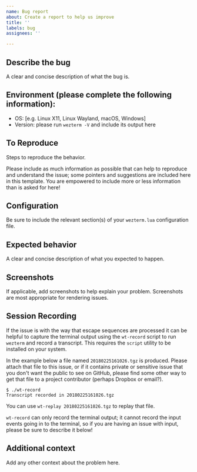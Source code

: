 ```yaml
---
name: Bug report
about: Create a report to help us improve
title: ''
labels: bug
assignees: ''

---
```


## Describe the bug

A clear and concise description of what the bug is.

## Environment (please complete the following information):

 - OS: [e.g. Linux X11, Linux Wayland, macOS, Windows]
 - Version: please run `wezterm -V` and include its output here

## To Reproduce

Steps to reproduce the behavior.

Please include as much information as possible that can help to reproduce and
understand the issue; some pointers and suggestions are included here in this
template. You are empowered to include more or less information than is asked
for here!

## Configuration

Be sure to include the relevant section(s) of your `wezterm.lua` configuration file.

## Expected behavior
A clear and concise description of what you expected to happen.

## Screenshots

If applicable, add screenshots to help explain your problem.  Screenshots are most
appropriate for rendering issues.

## Session Recording

If the issue is with the way that escape sequences are processed it can be helpful
to capture the terminal output using the `wt-record` script to run `wezterm` and
record a transcript.  This requires the `script` utility to be installed on your system.

In the example below a file named `20180225161026.tgz` is produced.  Please attach that
file to this issue, or if it contains private or sensitive issue that you don't want the
public to see on GitHub, please find some other way to get that file to a project
contributor (perhaps Dropbox or email?).

```
$ ./wt-record
Transcript recorded in 20180225161026.tgz
```

You can use `wt-replay 20180225161026.tgz` to replay that file.

`wt-record` can only record the terminal output; it cannot record the input events going
in to the terminal, so if you are having an issue with input, please be sure to describe
it below!

## Additional context

Add any other context about the problem here.
